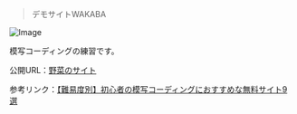 > デモサイトWAKABA

![Image](https://github.com/user-attachments/assets/6b451a87-dc88-44db-b2b8-ff969c2a29ce)

模写コーディングの練習です。

公開URL：[野菜のサイト](https://practice-peach-rho.vercel.app/)

参考リンク：[【難易度別】初心者の模写コーディングにおすすめな無料サイト9選](https://programming-yell.jp/copy-coding-site/#i-12)

